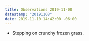 ```yaml
---
title: Observations 2019-11-08
datestamp: "20191108"
date: 2019-11-10 14:42:00 -06:00
---
```


- Stepping on crunchy frozen grass.
